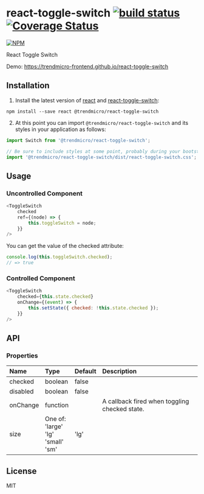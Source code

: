 # react-toggle-switch [![build status](https://travis-ci.org/trendmicro-frontend/react-toggle-switch.svg?branch=master)](https://travis-ci.org/trendmicro-frontend/react-toggle-switch) [![Coverage Status](https://coveralls.io/repos/github/trendmicro-frontend/react-toggle-switch/badge.svg?branch=master)](https://coveralls.io/github/trendmicro-frontend/react-toggle-switch?branch=master)

[![NPM](https://nodei.co/npm/@trendmicro/react-toggle-switch.png?downloads=true&stars=true)](https://nodei.co/npm/@trendmicro/react-toggle-switch/)

React Toggle Switch

Demo: https://trendmicro-frontend.github.io/react-toggle-switch

## Installation

1. Install the latest version of [react](https://github.com/facebook/react) and [react-toggle-switch](https://github.com/trendmicro-frontend/react-toggle-switch):

  ```
  npm install --save react @trendmicro/react-toggle-switch
  ```

2. At this point you can import `@trendmicro/react-toggle-switch` and its styles in your application as follows:

  ```js
  import Switch from '@trendmicro/react-toggle-switch';

  // Be sure to include styles at some point, probably during your bootstraping
  import '@trendmicro/react-toggle-switch/dist/react-toggle-switch.css';
  ```

## Usage

### Uncontrolled Component

```js
<ToggleSwitch
    checked
    ref={(node) => {
        this.toggleSwitch = node;
    }}
/>
```

You can get the value of the checked attribute:

```js
console.log(this.toggleSwitch.checked);
// => true
```

### Controlled Component

```js
<ToggleSwitch
    checked={this.state.checked}
    onChange={(event) => {
        this.setState({ checked: !this.state.checked });
    }}
/>
```

## API

### Properties

<table>
  <thead>
    <tr>
      <th align="left">Name</th>
      <th align="left">Type</th>
      <th align="left">Default</th>
      <th align="left">Description</th>
    </tr>
  </thead>
  <tbody>
    <tr>
      <td>checked</td>
      <td>boolean</td>
      <td>false</td>
      <td></td>
    </tr>
    <tr>
      <td>disabled</td>
      <td>boolean</td>
      <td>false</td>
      <td></td>
    </tr>
    <tr>
      <td>onChange</td>
      <td>function</td>
      <td></td>
      <td>A callback fired when toggling checked state.</td>
    </tr>
    <tr>
      <td>size</td>
      <td>One of:<br>'large'<br>'lg'<br>'small'<br>'sm'</td>
      <td>'lg'</td>
      <td></td>
    </tr>
  </tbody>
</table>

## License

MIT
